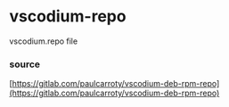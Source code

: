 # vscodium-repo
vscodium.repo file


### source
[https://gitlab.com/paulcarroty/vscodium-deb-rpm-repo](https://gitlab.com/paulcarroty/vscodium-deb-rpm-repo)
